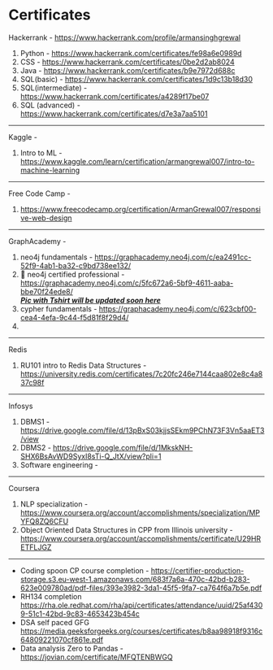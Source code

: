 # Certificates

Hackerrank - https://www.hackerrank.com/profile/armansinghgrewal <br>
1. Python - https://www.hackerrank.com/certificates/fe98a6e0989d <br>
2. CSS - https://www.hackerrank.com/certificates/0be2d2ab8024 <br>
3. Java - https://www.hackerrank.com/certificates/b9e7972d688c <br>
4. SQL(basic) - https://www.hackerrank.com/certificates/1d9c13b18d30 <br>
5. SQL(intermediate) - https://www.hackerrank.com/certificates/a4289f17be07 <br>
6. SQL (advanced) -  https://www.hackerrank.com/certificates/d7e3a7aa5101 <br>


----------------------------------------------------------------------------------------
Kaggle -  <br>
1. Intro to ML - https://www.kaggle.com/learn/certification/armangrewal007/intro-to-machine-learning <br>

---------------------------------------------------------------------------------------- 
Free Code Camp -  <br>
1. https://www.freecodecamp.org/certification/ArmanGrewal007/responsive-web-design <br>

-----------------------------------
GraphAcademy - <br>
1. neo4j fundamentals - https://graphacademy.neo4j.com/c/ea2491cc-52f9-4ab1-ba32-c9bd738ee132/
2. 🙌 neo4j certified professional - https://graphacademy.neo4j.com/c/5fc672a6-5bf9-4611-aaba-bbe70f24ede8/ <br> <b><i><a href="">Pic with Tshirt will be updated soon here</a></b></i>
3. cypher fundamentals - https://graphacademy.neo4j.com/c/623cbf00-cea4-4efa-9c44-f5d81f8f29d4/
4. 

-------------------------
Redis
1. RU101 intro to Redis Data Structures - https://university.redis.com/certificates/7c20fc246e7144caa802e8c4a837c98f

------------------------
Infosys
1. DBMS1 - https://drive.google.com/file/d/13pBxS03kjjsSEkm9PChN73F3Vn5aaET3/view
2. DBMS2 - https://drive.google.com/file/d/1MkskNH-SHX6BsAvWD9SyxI8sTi-Q_JtX/view?pli=1
3. Software engineering - 
-----------------------
Coursera
1. NLP specialization - https://www.coursera.org/account/accomplishments/specialization/MPYFQ8ZQ6CFU
2. Object Oriented Data Structures in CPP from Illinois university - https://www.coursera.org/account/accomplishments/certificate/U29HRETFLJGZ
-----------------------
- Coding spoon CP course completion - https://certifier-production-storage.s3.eu-west-1.amazonaws.com/683f7a6a-470c-42bd-b283-623e009780ad/pdf-files/393e3982-3da1-45f5-9fa7-ca764f6a7b5e.pdf
- RH134 completion https://rha.ole.redhat.com/rha/api/certificates/attendance/uuid/25af4309-51c1-42bd-9c83-4653423b454c
- DSA self paced GFG https://media.geeksforgeeks.org/courses/certificates/b8aa98918f9316c64809221070cf861e.pdf
- Data analysis Zero to Pandas - https://jovian.com/certificate/MFQTENBWGQ
